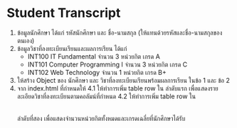 # Student Transcript
1. ข้อมูลนักศึกษา ได้แก่ รหัสนักศึกษา  และ ชื่อ-นามสกุล  (ให้แทนด้วยรหัสและชื่อ-นามสกุลของตนเอง)
2. ข้อมูลวิชาที่ลงทะเบียนเรียนและผลการเรียน ได้แก่ 
    - INT100 IT Fundamental  จำนวน 3 หน่วยกิต เกรด A
    - INT101 Computer Programming I จำนวน  3 หน่วยกิต เกรด C
    - INT102 Web Technology จำนวน 1 หน่วยกิต เกรด B+
3. ให้สร้าง Object ของ นักศึกษา และ วิชาที่ลงทะเบียนเรียนพร้อมผลการเรียน ในข้อ 1 และ ข้อ 2
4. จาก index.html ที่กำหนดให้
   4.1 ให้ทำการเพิ่ม table row ใน <table> ลำดับแรก เพื่อแสดงรายละเอียดวิชาที่ลงทะเบียนตามคอลัมน์ที่กำหนด
   4.2 ให้ทำการเพิ่ม table row ใน <table> ลำดับที่สอง เพื่อแสดงจำนวนหน่วยกิตทั้งหมดและเกรดเฉลี่ยที่นักศึกษาได้รับ
